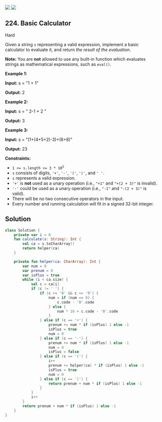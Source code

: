 [![](https://img.shields.io/github/stars/LeetCode-Top-Interview-150/LeetCode-Top-Interview-150?label=Stars&style=flat-square)](https://github.com/LeetCode-Top-Interview-150/LeetCode-Top-Interview-150)
[![](https://img.shields.io/github/forks/LeetCode-Top-Interview-150/LeetCode-Top-Interview-150?label=Fork%20me%20on%20GitHub%20&style=flat-square)](https://github.com/LeetCode-Top-Interview-150/LeetCode-Top-Interview-150/fork)

## 224\. Basic Calculator

Hard

Given a string `s` representing a valid expression, implement a basic calculator to evaluate it, and return _the result of the evaluation_.

**Note:** You are **not** allowed to use any built-in function which evaluates strings as mathematical expressions, such as `eval()`.

**Example 1:**

**Input:** s = "1 + 1"

**Output:** 2

**Example 2:**

**Input:** s = " 2-1 + 2 "

**Output:** 3

**Example 3:**

**Input:** s = "(1+(4+5+2)-3)+(6+8)"

**Output:** 23

**Constraints:**

*   <code>1 <= s.length <= 3 * 10<sup>5</sup></code>
*   `s` consists of digits, `'+'`, `'-'`, `'('`, `')'`, and `' '`.
*   `s` represents a valid expression.
*   `'+'` is **not** used as a unary operation (i.e., `"+1"` and `"+(2 + 3)"` is invalid).
*   `'-'` could be used as a unary operation (i.e., `"-1"` and `"-(2 + 3)"` is valid).
*   There will be no two consecutive operators in the input.
*   Every number and running calculation will fit in a signed 32-bit integer.

## Solution

```kotlin
class Solution {
    private var i = 0
    fun calculate(s: String): Int {
        val ca = s.toCharArray()
        return helper(ca)
    }

    private fun helper(ca: CharArray): Int {
        var num = 0
        var prenum = 0
        var isPlus = true
        while (i < ca.size) {
            val c = ca[i]
            if (c != ' ') {
                if (c >= '0' && c <= '9') {
                    num = if (num == 0) {
                        c.code - '0'.code
                    } else {
                        num * 10 + c.code - '0'.code
                    }
                } else if (c == '+') {
                    prenum += num * if (isPlus) 1 else -1
                    isPlus = true
                    num = 0
                } else if (c == '-') {
                    prenum += num * if (isPlus) 1 else -1
                    num = 0
                    isPlus = false
                } else if (c == '(') {
                    i++
                    prenum += helper(ca) * if (isPlus) 1 else -1
                    isPlus = true
                    num = 0
                } else if (c == ')') {
                    return prenum + num * if (isPlus) 1 else -1
                }
            }
            i++
        }
        return prenum + num * if (isPlus) 1 else -1
    }
}
```